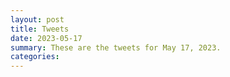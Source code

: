 ```yaml
---
layout: post
title: Tweets
date: 2023-05-17
summary: These are the tweets for May 17, 2023.
categories:
---
```


